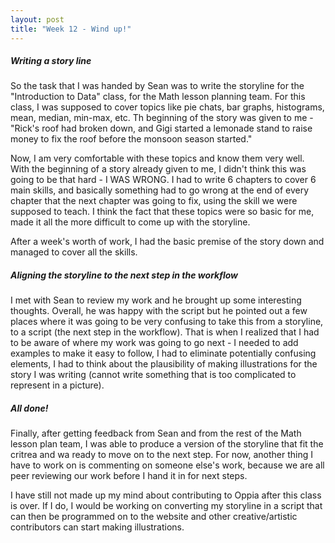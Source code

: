 ```yaml
---
layout: post
title: "Week 12 - Wind up!"
---
```


##### Writing a story line 
So the task that I was handed by Sean was to write the storyline for the "Introduction to Data" class, for the Math lesson planning team. For this class, I was supposed to cover topics like pie chats, bar graphs, histograms, mean, median, min-max, etc. Th beginning of the story was given to me - "Rick's roof had broken down, and Gigi started a lemonade stand to raise money to fix the roof before the monsoon season started."
<!--more-->

Now, I am very comfortable with these topics and know them very well. With the beginning of a story already given to me, I didn't think this was going to be that hard - I WAS WRONG. I had to write 6 chapters to cover 6 main skills, and basically something had to go wrong at the end of every chapter that the next chapter was going to fix, using the skill we were supposed to teach. I think the fact that these topics were so basic for me, made it all the more difficult to come up with the storyline. 

After a week's worth of work, I had the basic premise of the story down and managed to cover all the skills. 

##### Aligning the storyline to the next step in the workflow
I met with Sean to review my work and he brought up some interesting thoughts. Overall, he was happy with the script but he pointed out a few places where it was going to be very confusing to take this from a storyline, to a script (the next step in the workflow). 
That is when I realized that I had to be aware of where my work was going to go next - I needed to add examples to make it easy to follow, I had to eliminate potentially confusing elements, I had to think about the plausibility of making illustrations for the story I was writing (cannot write something that is too complicated to represent in a picture). 



##### All done! 
Finally, after getting feedback from Sean and from the rest of the Math lesson plan team, I was able to produce a version of the storyline that fit the critrea and wa ready to move on to the next step. For now, another thing I have to work on is commenting on someone else's work, because we are all peer reviewing our work before I hand it in for next steps. 

I have still not made up my mind about contributing to Oppia after this class is over. If I do, I would be working on converting my storyline in a script that can then be programmed on to the website and other creative/artistic contributors can start making illustrations. 

